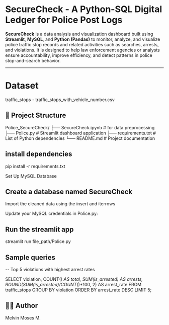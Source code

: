 # SecureCheck - A Python-SQL Digital Ledger for Police Post Logs


**SecureCheck** is a data analysis and visualization dashboard built using **Streamlit**, **MySQL**, and **Python (Pandas)** to monitor, analyze, and visualize police traffic stop records and related activities such as searches, arrests, and violations. It is designed to help law enforcement agencies or analysts ensure accountability, improve efficiency, and detect patterns in police stop-and-search behavior.

---

# Dataset

traffic_stops - traffic_stops_with_vehicle_number.csv 


## 📁 Project Structure

Police_SecureCheck/
├── SecureCheck.ipynb #  for data preprocessing
├── Police.py # Streamlit dashboard application
├── requirements.txt # List of Python dependencies
└── README.md # Project documentation

## install dependencies

pip install -r requirements.txt

Set Up MySQL Database

## Create a database named SecureCheck

Import the cleaned data using the insert and iterrows 


Update your MySQL credentials in Police.py:


## Run the streamlit app

streamlit run file_path/Police.py

## Sample queries
-- Top 5 violations with highest arrest rates



SELECT violation,
COUNT(*) AS total,
SUM(is_arrested) AS arrests,
ROUND(SUM(is_arrested)/COUNT(*)*100, 2) AS arrest_rate
FROM traffic_stops
GROUP BY violation
ORDER BY arrest_rate DESC
LIMIT 5;

## 🙋‍♂️ Author
Melvin Moses M.
